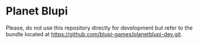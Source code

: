 
# Planet Blupi

Please, do not use this repository directly for development but refer to the
bundle located at https://github.com/blupi-games/planetblupi-dev.git.
